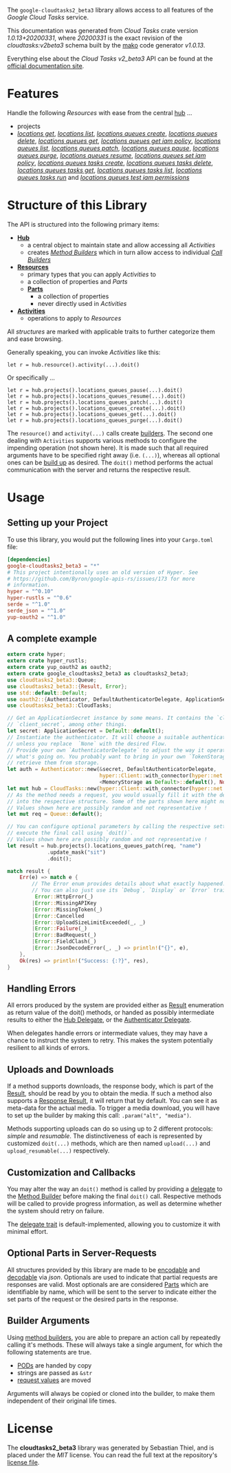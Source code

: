 <!---
DO NOT EDIT !
This file was generated automatically from 'src/mako/api/README.md.mako'
DO NOT EDIT !
-->
The `google-cloudtasks2_beta3` library allows access to all features of the *Google Cloud Tasks* service.

This documentation was generated from *Cloud Tasks* crate version *1.0.13+20200331*, where *20200331* is the exact revision of the *cloudtasks:v2beta3* schema built by the [mako](http://www.makotemplates.org/) code generator *v1.0.13*.

Everything else about the *Cloud Tasks* *v2_beta3* API can be found at the
[official documentation site](https://cloud.google.com/tasks/).
# Features

Handle the following *Resources* with ease from the central [hub](https://docs.rs/google-cloudtasks2_beta3/1.0.13+20200331/google_cloudtasks2_beta3/struct.CloudTasks.html) ... 

* projects
 * [*locations get*](https://docs.rs/google-cloudtasks2_beta3/1.0.13+20200331/google_cloudtasks2_beta3/struct.ProjectLocationGetCall.html), [*locations list*](https://docs.rs/google-cloudtasks2_beta3/1.0.13+20200331/google_cloudtasks2_beta3/struct.ProjectLocationListCall.html), [*locations queues create*](https://docs.rs/google-cloudtasks2_beta3/1.0.13+20200331/google_cloudtasks2_beta3/struct.ProjectLocationQueueCreateCall.html), [*locations queues delete*](https://docs.rs/google-cloudtasks2_beta3/1.0.13+20200331/google_cloudtasks2_beta3/struct.ProjectLocationQueueDeleteCall.html), [*locations queues get*](https://docs.rs/google-cloudtasks2_beta3/1.0.13+20200331/google_cloudtasks2_beta3/struct.ProjectLocationQueueGetCall.html), [*locations queues get iam policy*](https://docs.rs/google-cloudtasks2_beta3/1.0.13+20200331/google_cloudtasks2_beta3/struct.ProjectLocationQueueGetIamPolicyCall.html), [*locations queues list*](https://docs.rs/google-cloudtasks2_beta3/1.0.13+20200331/google_cloudtasks2_beta3/struct.ProjectLocationQueueListCall.html), [*locations queues patch*](https://docs.rs/google-cloudtasks2_beta3/1.0.13+20200331/google_cloudtasks2_beta3/struct.ProjectLocationQueuePatchCall.html), [*locations queues pause*](https://docs.rs/google-cloudtasks2_beta3/1.0.13+20200331/google_cloudtasks2_beta3/struct.ProjectLocationQueuePauseCall.html), [*locations queues purge*](https://docs.rs/google-cloudtasks2_beta3/1.0.13+20200331/google_cloudtasks2_beta3/struct.ProjectLocationQueuePurgeCall.html), [*locations queues resume*](https://docs.rs/google-cloudtasks2_beta3/1.0.13+20200331/google_cloudtasks2_beta3/struct.ProjectLocationQueueResumeCall.html), [*locations queues set iam policy*](https://docs.rs/google-cloudtasks2_beta3/1.0.13+20200331/google_cloudtasks2_beta3/struct.ProjectLocationQueueSetIamPolicyCall.html), [*locations queues tasks create*](https://docs.rs/google-cloudtasks2_beta3/1.0.13+20200331/google_cloudtasks2_beta3/struct.ProjectLocationQueueTaskCreateCall.html), [*locations queues tasks delete*](https://docs.rs/google-cloudtasks2_beta3/1.0.13+20200331/google_cloudtasks2_beta3/struct.ProjectLocationQueueTaskDeleteCall.html), [*locations queues tasks get*](https://docs.rs/google-cloudtasks2_beta3/1.0.13+20200331/google_cloudtasks2_beta3/struct.ProjectLocationQueueTaskGetCall.html), [*locations queues tasks list*](https://docs.rs/google-cloudtasks2_beta3/1.0.13+20200331/google_cloudtasks2_beta3/struct.ProjectLocationQueueTaskListCall.html), [*locations queues tasks run*](https://docs.rs/google-cloudtasks2_beta3/1.0.13+20200331/google_cloudtasks2_beta3/struct.ProjectLocationQueueTaskRunCall.html) and [*locations queues test iam permissions*](https://docs.rs/google-cloudtasks2_beta3/1.0.13+20200331/google_cloudtasks2_beta3/struct.ProjectLocationQueueTestIamPermissionCall.html)




# Structure of this Library

The API is structured into the following primary items:

* **[Hub](https://docs.rs/google-cloudtasks2_beta3/1.0.13+20200331/google_cloudtasks2_beta3/struct.CloudTasks.html)**
    * a central object to maintain state and allow accessing all *Activities*
    * creates [*Method Builders*](https://docs.rs/google-cloudtasks2_beta3/1.0.13+20200331/google_cloudtasks2_beta3/trait.MethodsBuilder.html) which in turn
      allow access to individual [*Call Builders*](https://docs.rs/google-cloudtasks2_beta3/1.0.13+20200331/google_cloudtasks2_beta3/trait.CallBuilder.html)
* **[Resources](https://docs.rs/google-cloudtasks2_beta3/1.0.13+20200331/google_cloudtasks2_beta3/trait.Resource.html)**
    * primary types that you can apply *Activities* to
    * a collection of properties and *Parts*
    * **[Parts](https://docs.rs/google-cloudtasks2_beta3/1.0.13+20200331/google_cloudtasks2_beta3/trait.Part.html)**
        * a collection of properties
        * never directly used in *Activities*
* **[Activities](https://docs.rs/google-cloudtasks2_beta3/1.0.13+20200331/google_cloudtasks2_beta3/trait.CallBuilder.html)**
    * operations to apply to *Resources*

All *structures* are marked with applicable traits to further categorize them and ease browsing.

Generally speaking, you can invoke *Activities* like this:

```Rust,ignore
let r = hub.resource().activity(...).doit()
```

Or specifically ...

```ignore
let r = hub.projects().locations_queues_pause(...).doit()
let r = hub.projects().locations_queues_resume(...).doit()
let r = hub.projects().locations_queues_patch(...).doit()
let r = hub.projects().locations_queues_create(...).doit()
let r = hub.projects().locations_queues_get(...).doit()
let r = hub.projects().locations_queues_purge(...).doit()
```

The `resource()` and `activity(...)` calls create [builders][builder-pattern]. The second one dealing with `Activities` 
supports various methods to configure the impending operation (not shown here). It is made such that all required arguments have to be 
specified right away (i.e. `(...)`), whereas all optional ones can be [build up][builder-pattern] as desired.
The `doit()` method performs the actual communication with the server and returns the respective result.

# Usage

## Setting up your Project

To use this library, you would put the following lines into your `Cargo.toml` file:

```toml
[dependencies]
google-cloudtasks2_beta3 = "*"
# This project intentionally uses an old version of Hyper. See
# https://github.com/Byron/google-apis-rs/issues/173 for more
# information.
hyper = "^0.10"
hyper-rustls = "^0.6"
serde = "^1.0"
serde_json = "^1.0"
yup-oauth2 = "^1.0"
```

## A complete example

```Rust
extern crate hyper;
extern crate hyper_rustls;
extern crate yup_oauth2 as oauth2;
extern crate google_cloudtasks2_beta3 as cloudtasks2_beta3;
use cloudtasks2_beta3::Queue;
use cloudtasks2_beta3::{Result, Error};
use std::default::Default;
use oauth2::{Authenticator, DefaultAuthenticatorDelegate, ApplicationSecret, MemoryStorage};
use cloudtasks2_beta3::CloudTasks;

// Get an ApplicationSecret instance by some means. It contains the `client_id` and 
// `client_secret`, among other things.
let secret: ApplicationSecret = Default::default();
// Instantiate the authenticator. It will choose a suitable authentication flow for you, 
// unless you replace  `None` with the desired Flow.
// Provide your own `AuthenticatorDelegate` to adjust the way it operates and get feedback about 
// what's going on. You probably want to bring in your own `TokenStorage` to persist tokens and
// retrieve them from storage.
let auth = Authenticator::new(&secret, DefaultAuthenticatorDelegate,
                              hyper::Client::with_connector(hyper::net::HttpsConnector::new(hyper_rustls::TlsClient::new())),
                              <MemoryStorage as Default>::default(), None);
let mut hub = CloudTasks::new(hyper::Client::with_connector(hyper::net::HttpsConnector::new(hyper_rustls::TlsClient::new())), auth);
// As the method needs a request, you would usually fill it with the desired information
// into the respective structure. Some of the parts shown here might not be applicable !
// Values shown here are possibly random and not representative !
let mut req = Queue::default();

// You can configure optional parameters by calling the respective setters at will, and
// execute the final call using `doit()`.
// Values shown here are possibly random and not representative !
let result = hub.projects().locations_queues_patch(req, "name")
             .update_mask("sit")
             .doit();

match result {
    Err(e) => match e {
        // The Error enum provides details about what exactly happened.
        // You can also just use its `Debug`, `Display` or `Error` traits
         Error::HttpError(_)
        |Error::MissingAPIKey
        |Error::MissingToken(_)
        |Error::Cancelled
        |Error::UploadSizeLimitExceeded(_, _)
        |Error::Failure(_)
        |Error::BadRequest(_)
        |Error::FieldClash(_)
        |Error::JsonDecodeError(_, _) => println!("{}", e),
    },
    Ok(res) => println!("Success: {:?}", res),
}

```
## Handling Errors

All errors produced by the system are provided either as [Result](https://docs.rs/google-cloudtasks2_beta3/1.0.13+20200331/google_cloudtasks2_beta3/enum.Result.html) enumeration as return value of 
the doit() methods, or handed as possibly intermediate results to either the 
[Hub Delegate](https://docs.rs/google-cloudtasks2_beta3/1.0.13+20200331/google_cloudtasks2_beta3/trait.Delegate.html), or the [Authenticator Delegate](https://docs.rs/yup-oauth2/*/yup_oauth2/trait.AuthenticatorDelegate.html).

When delegates handle errors or intermediate values, they may have a chance to instruct the system to retry. This 
makes the system potentially resilient to all kinds of errors.

## Uploads and Downloads
If a method supports downloads, the response body, which is part of the [Result](https://docs.rs/google-cloudtasks2_beta3/1.0.13+20200331/google_cloudtasks2_beta3/enum.Result.html), should be
read by you to obtain the media.
If such a method also supports a [Response Result](https://docs.rs/google-cloudtasks2_beta3/1.0.13+20200331/google_cloudtasks2_beta3/trait.ResponseResult.html), it will return that by default.
You can see it as meta-data for the actual media. To trigger a media download, you will have to set up the builder by making
this call: `.param("alt", "media")`.

Methods supporting uploads can do so using up to 2 different protocols: 
*simple* and *resumable*. The distinctiveness of each is represented by customized 
`doit(...)` methods, which are then named `upload(...)` and `upload_resumable(...)` respectively.

## Customization and Callbacks

You may alter the way an `doit()` method is called by providing a [delegate](https://docs.rs/google-cloudtasks2_beta3/1.0.13+20200331/google_cloudtasks2_beta3/trait.Delegate.html) to the 
[Method Builder](https://docs.rs/google-cloudtasks2_beta3/1.0.13+20200331/google_cloudtasks2_beta3/trait.CallBuilder.html) before making the final `doit()` call. 
Respective methods will be called to provide progress information, as well as determine whether the system should 
retry on failure.

The [delegate trait](https://docs.rs/google-cloudtasks2_beta3/1.0.13+20200331/google_cloudtasks2_beta3/trait.Delegate.html) is default-implemented, allowing you to customize it with minimal effort.

## Optional Parts in Server-Requests

All structures provided by this library are made to be [encodable](https://docs.rs/google-cloudtasks2_beta3/1.0.13+20200331/google_cloudtasks2_beta3/trait.RequestValue.html) and 
[decodable](https://docs.rs/google-cloudtasks2_beta3/1.0.13+20200331/google_cloudtasks2_beta3/trait.ResponseResult.html) via *json*. Optionals are used to indicate that partial requests are responses 
are valid.
Most optionals are are considered [Parts](https://docs.rs/google-cloudtasks2_beta3/1.0.13+20200331/google_cloudtasks2_beta3/trait.Part.html) which are identifiable by name, which will be sent to 
the server to indicate either the set parts of the request or the desired parts in the response.

## Builder Arguments

Using [method builders](https://docs.rs/google-cloudtasks2_beta3/1.0.13+20200331/google_cloudtasks2_beta3/trait.CallBuilder.html), you are able to prepare an action call by repeatedly calling it's methods.
These will always take a single argument, for which the following statements are true.

* [PODs][wiki-pod] are handed by copy
* strings are passed as `&str`
* [request values](https://docs.rs/google-cloudtasks2_beta3/1.0.13+20200331/google_cloudtasks2_beta3/trait.RequestValue.html) are moved

Arguments will always be copied or cloned into the builder, to make them independent of their original life times.

[wiki-pod]: http://en.wikipedia.org/wiki/Plain_old_data_structure
[builder-pattern]: http://en.wikipedia.org/wiki/Builder_pattern
[google-go-api]: https://github.com/google/google-api-go-client

# License
The **cloudtasks2_beta3** library was generated by Sebastian Thiel, and is placed 
under the *MIT* license.
You can read the full text at the repository's [license file][repo-license].

[repo-license]: https://github.com/Byron/google-apis-rsblob/master/LICENSE.md
